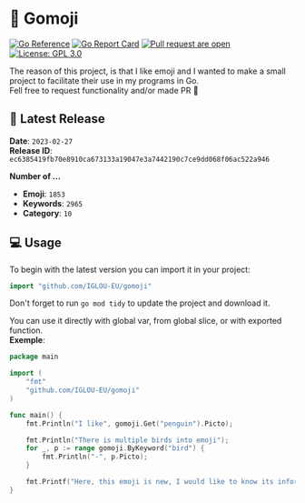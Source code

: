 # 🥰 Gomoji
[![Go Reference](https://img.shields.io/badge/api-reference-blue?style=flat-square)](https://pkg.go.dev/github.com/iglou-eu/gomoji)
[![Go Report Card](https://goreportcard.com/badge/github.com/IGLOU-EU/gomoji?style=flat-square)](https://goreportcard.com/report/github.com/IGLOU-EU/gomoji)
[![Pull request are open](https://img.shields.io/badge/Pull_request-Open-green.svg?style=flat-square)](https://github.com/IGLOU-EU/gomoji/fork)
[![License: GPL 3.0](https://img.shields.io/badge/License-GPL_3.0_or_later-blue.svg?style=flat-square)](https://www.gnu.org/licenses/gpl-3.0.html)

The reason of this project, is that I like emoji and I wanted to make a small project to facilitate their use in my programs in Go.   
Fell free to request functionality and/or made PR 💞

## 🧠 Latest Release
**Date**: `2023-02-27`   
**Release ID**: `ec6385419fb70e8910ca673133a19047e3a7442190c7ce9dd068f06ac522a946`

**Number of ...**
- **Emoji**: `1853`
- **Keywords**: `2965`
- **Category**: `10`

## 💻 Usage
To begin with the latest version you can import it in your project:
```go
import "github.com/IGLOU-EU/gomoji"
```
Don't forget to run `go mod tidy` to update the project and download it.

You can use it directly with global var, from global slice, or with exported function.   
**Exemple**:
```go
package main

import (
    "fmt"
    "github.com/IGLOU-EU/gomoji"
)

func main() {
    fmt.Println("I like", gomoji.Get("penguin").Picto);

    fmt.Println("There is multiple birds into emoji");
    for _, p := range gomoji.ByKeyword("bird") {
        fmt.Println("-", p.Picto);
    }

    fmt.Printf("Here, this emoji is new, I would like to know its information :\n%#v", gomoji.Info("🧌"));
}
```
